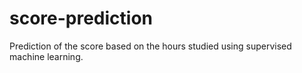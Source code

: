# score-prediction
Prediction of the score based on the hours studied using supervised machine learning.

